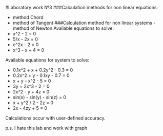 #Laboratory work №3
###Calculation methods for non linear equations:
* method Chord
* method of Tangent
###Calculation method for non linear systems - method of Newton
Available equations to solve:
* x^2 - 2 = 0
* 5/x - 2x = 0
* e^2x - 2 = 0
* x^3 - x + 4 = 0

Available equations for system to solve:
* 0.1x^2 + x + 0.2y^2 - 0.3 = 0
* 0.2x^2 + y - 0.1xy - 0.7 = 0
* x + y - x^2 - 5 = 0
* 3y + 2x^3 - 2 = 0
* 2x^2 - y + 4z = 0
* sin(x) - sin(y) - sin(z) = 0
* x + y^2 / 2 - 2z = 0
* 2x - 4zy + 5 = 0

Сalculations occur with user-defined accuracy.

p.s. I hate this lab and work with graph